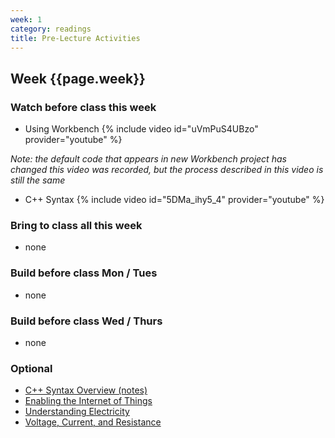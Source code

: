 ```yaml
---
week: 1
category: readings
title: Pre-Lecture Activities
---
```


## Week {{page.week}}

### Watch before class this week

* Using Workbench
  {% include video id="uVmPuS4UBzo" provider="youtube" %}

*Note: the default code that appears in new Workbench project has changed this video was recorded, but the process described in this video is still the same*

* C++ Syntax
  {% include video id="5DMa_ihy5_4" provider="youtube" %}

### Bring to class all this week

- none

### Build before class Mon / Tues 

- none

### Build before class Wed / Thurs 

- none

### Optional

- [C++ Syntax Overview (notes)](https://reparke.github.io/TAC348-Making-Smart-Devices/lectures/week01/lecture_c++_syntax.html)
- [Enabling the Internet of Things](https://web.eecs.umich.edu/~prabal/teaching/resources/eecs582/want15iot.pdf) 
- [Understanding Electricity](http://www.tigoe.com/pcomp/code/circuits/understanding-electricity/)
- [Voltage, Current, and Resistance](https://learn.sparkfun.com/tutorials/voltage-current-resistance-and-ohms-law/all)

